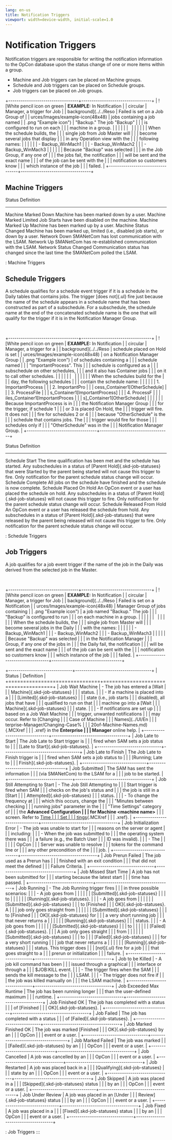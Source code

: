 ```yaml
---
lang: en-us
title: Notification Triggers
viewport: width=device-width, initial-scale=1.0
---
```


#  Notification Triggers

Notification triggers are responsible for writing the notification
information to the OpCon database upon the
status change of one or more items within a group.

-   Machine and Job triggers can be placed on Machine groups.
-   Schedule and Job triggers can be placed on Schedule groups.
-   Job triggers can be placed on Job groups.

+----------------------------------+----------------------------------+
| ![White pencil icon on green     | **EXAMPLE:** In Notification     | | circular                         | Manager, a trigger for Job       |
| background](../../Reso           | Failed is set on a Job Group of  |
| urces/Images/example-icon(48x48) | jobs containing a job named      |
| .png "Example icon") | \"Backup.\" The job \"Backup\"   |
|                                  | is configured to run on each     |
|                                  | machine in a group.              |
|                                  |                                  |
|                                  |                                  |
|                                  |                                  |
|                                  | When the schedule builds, the    |
|                                  | single job from Job Master will  |
|                                  | become several jobs that display |
|                                  | in any Operation view with the   |
|                                  | following names:                 |
|                                  |                                  |
|                                  | -   Backup_WinMach1              |
|                                  | -   Backup_WinMach2              |
|                                  | -   Backup_WinMach3              |
|                                  |                                  |
|                                  | Because \"Backup\" was selected  |
|                                  | in the Job Group, if any one of  |
|                                  | the jobs fail, the notification  |
|                                  | will be sent and the exact name  |
|                                  | of the job can be sent with the  |
|                                  | notification so customers know   |
|                                  | which instance of the job        |
|                                  | failed.                          |
+----------------------------------+----------------------------------+

## Machine Triggers

  Status                   Definition
  ------------------------ -------------------------------------------------------------------------------------
  Machine Marked Down      Machine has been marked down by a user.
  Machine Marked Limited   Job Starts have been disabled on the machine.
  Machine Marked Up        Machine has been marked up by a user.
  Machine Status Changed   Machine has been marked up, limited (i.e., disabled job starts), or down by a user.
  Network Down             SMANetCom has lost communication with the LSAM.
  Network Up               SMANetCom has re-established communication with the LSAM.
  Network Status Changed   Communication status has changed since the last time the SMANetCom polled the LSAM.

  : Machine Triggers

## Schedule Triggers

A schedule qualifies for a schedule event trigger if it is a schedule in
the Daily tables that contains jobs. The trigger [does not]{.ul} fire just because the name of the schedule appears in a schedule name that
has been constructed as part of a subschedule. For a subschedule, the
schedule name at the end of the concatenated schedule name is the one
that will qualify for the trigger if it is in the Notification Manager
Group.

 

+----------------------------------+----------------------------------+
| ![White pencil icon on green     | **EXAMPLE:** In Notification     | | circular                         | Manager, a trigger for a         |
| background](../../Reso           | schedule placed on Hold is set   |
| urces/Images/example-icon(48x48) | on a Notification Manager Group  |
| .png "Example icon") | of schedules containing a        |
|                                  | schedule named                   |
|                                  | \"ImportantProcess\". This       |
|                                  | schedule is configured as a      |
|                                  | subschedule on other schedules,  |
|                                  | and it also has Container jobs   |
|                                  | on it to call other schedules.   |
|                                  |                                  |
|                                  |                                  |
|                                  |                                  |
|                                  | When the schedules build for the |
|                                  | day, the following schedules     |
|                                  | contain the schedule name:       |
|                                  |                                  |
|                                  | 1.  ImportantProcess             |
|                                  | 2.  ImportantPro                 |
|                                  | cess_Container1\[OtherSchedule\] | |                                  | 3.  ProcessFile                  |
|                                  | s_Container1\[ImportantProcess\] | |                                  | 4.  ProcessF                     |
|                                  | iles_Container1\[ImportantProces | |                                  | s\]\_Container1\[OtherSchedule\] |
|                                  |                                  |
|                                  | Because ImportantProcess is in   |
|                                  | the Notification Manager Group   |
|                                  | for the trigger, if schedule 1   |
|                                  | or 3 is placed On Hold, the      |
|                                  | trigger will fire. It does not   |
|                                  | fire for schedules 2 or 4        |
|                                  | because \"OtherSchedule\" is the |
|                                  | schedule that contains jobs. The |
|                                  | trigger would fire for those     |
|                                  | schedules only if                |
|                                  | \"OtherSchedule\" was in the     |
|                                  | Notification Manager Group.      |
+----------------------------------+----------------------------------+

  Status                        Definition
  ----------------------------- --------------------------------------------------------------------------------------------------------------------------------------------------------------------------------------------------------------------------------------------------------------------------------------------------------------------
  Schedule Start                The time qualification has been met and the schedule has started. Any subschedules in a status of [Parent Hold]{.skd-job-statuses} that were Started by the parent being started will not cause this trigger to fire. Only notification for the parent schedule status change will occur.   Schedule Complete             All jobs on the schedule have finished and the schedule is now complete.
  Schedule Placed On Hold       An OpCon event or a user has placed the schedule on hold. Any subschedules in a status of [Parent Hold]{.skd-job-statuses} will not cause this trigger to fire. Only notification for the parent schedule status change will occur.   Schedule Released From Hold   An OpCon event or a user has released the schedule from hold. Any subschedules in a status of [Parent Hold]{.skd-job-statuses} that were released by the parent being released will not cause this trigger to fire. Only notification for the parent schedule status change will occur.

  : Schedule Triggers

## Job Triggers

A job qualifies for a job event trigger if the name of the job in the
Daily was derived from the selected job in the Master.

 

+----------------------------------+----------------------------------+
| ![White pencil icon on green     | **EXAMPLE:** In Notification     | | circular                         | Manager, a trigger for Job       |
| background](../../Reso           | Failed is set on a Notification  |
| urces/Images/example-icon(48x48) | Manager Group of jobs containing |
| .png "Example icon") | a job named \"Backup.\" The job  |
|                                  | \"Backup\" is configured to run  |
|                                  | on each machine in a group.      |
|                                  |                                  |
|                                  |                                  |
|                                  |                                  |
|                                  | When the schedule builds, the    |
|                                  | single job from Master will      |
|                                  | become several jobs in the Daily |
|                                  | with the names:                  |
|                                  |                                  |
|                                  | -   Backup_WinMach1              |
|                                  | -   Backup_WinMach2              |
|                                  | -   Backup_WinMach3              |
|                                  |                                  |
|                                  | Because \"Backup\" was selected  |
|                                  | in the Notification Manager      |
|                                  | Group, if any one of the jobs in |
|                                  | the Daily fail, the notification |
|                                  | will be sent and the exact name  |
|                                  | of the job can be sent with the  |
|                                  | notification so customers know   |
|                                  | which instance of the job        |
|                                  | failed.                          |
+----------------------------------+----------------------------------+

+-------------------------------+-------------------------------------+
| Status                        | Definition                          |
+===============================+=====================================+
| Job Wait Machine              | -   The job has entered a [Wait     | |                               |     Machine]{.skd-job-statuses}     |
|                               |     status.                         |
|                               | -   If a machine is placed into a   |
|                               |     [Limited]{.skd-job-statuses}    | |                               |     state (i.e., job starts         |
|                               |     disabled), all jobs that have   |
|                               |     qualified to run on that        |
|                               |     machine go into a [Wait         | |                               |     Machine]{.skd-job-statuses}     |
|                               |     state.                          |
|                               | -   If notifications are set up     |
|                               |     based on a Job Wait Machine     |
|                               |     trigger, unwanted notifications |
|                               |     may occur. Refer to [Changing   | |                               |     Case of Machine                 |
|                               |     Names](../UI/En                 |
|                               | terprise-Manager/Changing-Case% |
|                               | 20of-Machine-Names.md){.MCXref |
|                               |     .xref} in the **Enterprise      |
|                               |     Manager** online help.          |
+-------------------------------+-------------------------------------+
| Job Late to Start             | The Job Late to Start trigger is    |
|                               | fired when SAM sets a job status to |
|                               | [Late to Start]{.skd-job-statuses}. | +-------------------------------+-------------------------------------+
| Job Late to Finish            | The Job Late to Finish trigger is   |
|                               | fired when SAM sets a job status to |
|                               | [Running; Late to                   | |                               | Finish]{.skd-job-statuses}.         |
+-------------------------------+-------------------------------------+
| Job Submitted                 | The SAM has sent the information    |
|                               | (via SMANetCom) to the LSAM for a   |
|                               | job to be started.                  |
+-------------------------------+-------------------------------------+
| Job Still Attempting to Start | -   The Job Still Attempting to     |
|                               |     Start trigger is fired when SAM |
|                               |     checks on the job\'s status and |
|                               |     the job is still in a [Start    | |                               |     Attempted]{.skd-job-statuses}   |
|                               |     status.                         |
|                               | -   To change the frequency at      |
|                               |     which this occurs, change the   |
|                               |     \"Minutes between checking      |
|                               |     running jobs\" parameter in the |
|                               |     \"Time Settings\" category of   |
|                               |     the **Advanced Configuration    |
|                               |     for Machine \<machine name\>**  |
|                               |     screen. Refer to [Time          | |                               |     Set                             |
|                               | tings](Time-Settings.md){.MCXref |
|                               |     .xref}.                         |
+-------------------------------+-------------------------------------+
| Job Initialization Error      | -   The job was unable to start for |
|                               |     reasons on the server or agent  |
|                               |     including:                      |
|                               | -   When the job was submitted to   |
|                               |     the operating system there was  |
|                               |     a failure (e.g., the Batch User |
|                               |     ID was invalid).                |
|                               | -   The                             |
|                               |                                     |
|                               |    OpCon |
|                               |     Server was unable to resolve    |
|                               |     tokens for the command line or  |
|                               |     any other precondition of the   |
|                               |     job.                            |
+-------------------------------+-------------------------------------+
| Job Prerun Failed             | The job used as a Prerun has        |
|                               | finished with an exit condition     |
|                               | that did not meet the defined       |
|                               | Failure Criteria.                   |
+-------------------------------+-------------------------------------+
| Job Missed Start Time         | A job has not been submitted for    |
|                               | starting because the latest start   |
|                               | time has passed.                    |
+-------------------------------+-------------------------------------+
| Job Running                   | -   The Job Running trigger fires   |
|                               |     in three possible scenarios:    |
|                               |     -   A job goes from             |
|                               |                                     |
|                               |      [Submitted]{.skd-job-statuses} | |                               |         to                          |
|                               |                                     |
|                               |       [Running]{.skd-job-statuses}. | |                               |     -   A job goes from             |
|                               |                                     |
|                               |      [Submitted]{.skd-job-statuses} | |                               |         to [Finished                |
|                               |         OK]{.skd-job-statuses}. A   |
|                               |         job only goes straight from |
|                               |                                     |
|                               |      [Submitted]{.skd-job-statuses} | |                               |         to [Finished                |
|                               |         OK]{.skd-job-statuses} for  |
|                               |         a very short running job    |
|                               |         that never returns a        |
|                               |                                     |
|                               |        [Running]{.skd-job-statuses} | |                               |         status.                     |
|                               |     -   A job goes from             |
|                               |                                     |
|                               |      [Submitted]{.skd-job-statuses} | |                               |         to                          |
|                               |                                     |
|                               |        [Failed]{.skd-job-statuses}. | |                               |         A job only goes straight    |
|                               |         from                        |
|                               |                                     |
|                               |      [Submitted]{.skd-job-statuses} | |                               |         to                          |
|                               |         [Failed]{.skd-job-statuses} | |                               |         for a very short running    |
|                               |         job that never returns a    |
|                               |                                     |
|                               |        [Running]{.skd-job-statuses} | |                               |         status. This trigger does   |
|                               |         [not]{.ul} fire for a job   | |                               |         that goes straight to a     |
|                               |         prerun or initialization    |
|                               |         failure.                    |
+-------------------------------+-------------------------------------+
| Job to be Killed              | -   A job kill command has been     |
|                               |     issued through a graphical      |
|                               |     interface or through a          |
|                               |     \$JOB:KILL event.               |
|                               | -   The trigger fires when the SAM  |
|                               |     sends the kill message to the   |
|                               |     LSAM.                           |
|                               | -   The trigger does not fire if    |
|                               |     the job was killed manually on  |
|                               |     the LSAM machine.               |
+-------------------------------+-------------------------------------+
| Job Exceeded Max Runtime      | The job has been running longer     |
|                               | than the user-defined maximum       |
|                               | runtime.                            |
+-------------------------------+-------------------------------------+
| Job Finished OK               | The job has completed with a status |
|                               | of [Finished                        | |                               | OK]{.skd-job-statuses}.             |
+-------------------------------+-------------------------------------+
| Job Failed                    | The job has completed with a status |
|                               | of [Failed]{.skd-job-statuses}.     | +-------------------------------+-------------------------------------+
| Job Marked Finished OK        | The job was marked [Finished        | |                               | OK]{.skd-job-statuses} by an        |
|                               | OpCon    |
|                               | event or a user.                    |
+-------------------------------+-------------------------------------+
| Job Marked Failed             | The job was marked                  |
|                               | [Failed]{.skd-job-statuses} by an   | |                               | OpCon    |
|                               | event or a user.                    |
+-------------------------------+-------------------------------------+
| Job Cancelled                 | A job was cancelled by an           |
|                               | OpCon    |
|                               | event or a user.                    |
+-------------------------------+-------------------------------------+
| Job Restarted                 | A job was placed back in a          |
|                               | [Qualifying]{.skd-job-statuses}     | |                               | state by an                         |
|                               | OpCon    |
|                               | event or a user.                    |
+-------------------------------+-------------------------------------+
| Job Skipped                   | A job was placed in a               |
|                               | [Skipped]{.skd-job-statuses} status | |                               | by an                               |
|                               | OpCon    |
|                               | event or a user.                    |
+-------------------------------+-------------------------------------+
| Job Under Review              | A job was placed in an [Under       | |                               | Review]{.skd-job-statuses} status   |
|                               | by an                               |
|                               | OpCon    |
|                               | event or a user.                    |
+-------------------------------+-------------------------------------+
| Job Fixed                     | A job was placed in a               |
|                               | [Fixed]{.skd-job-statuses} status   | |                               | by an                               |
|                               | OpCon    |
|                               | event or a user.                    |
+-------------------------------+-------------------------------------+

: Job Triggers
:::

 

